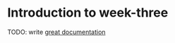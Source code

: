 # Introduction to week-three

TODO: write [great documentation](http://jacobian.org/writing/what-to-write/)
